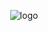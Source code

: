 <div align="center">

  ![logo](https://github.com/dtaylor6/dedeluxify-backend/assets/57015811/8f379653-94a6-4b35-9437-33f5b688f367)

</div>
